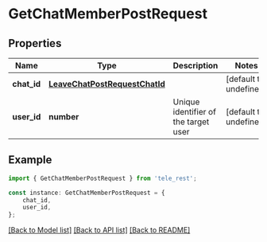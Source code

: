 # GetChatMemberPostRequest


## Properties

Name | Type | Description | Notes
------------ | ------------- | ------------- | -------------
**chat_id** | [**LeaveChatPostRequestChatId**](LeaveChatPostRequestChatId.md) |  | [default to undefined]
**user_id** | **number** | Unique identifier of the target user | [default to undefined]

## Example

```typescript
import { GetChatMemberPostRequest } from 'tele_rest';

const instance: GetChatMemberPostRequest = {
    chat_id,
    user_id,
};
```

[[Back to Model list]](../README.md#documentation-for-models) [[Back to API list]](../README.md#documentation-for-api-endpoints) [[Back to README]](../README.md)
